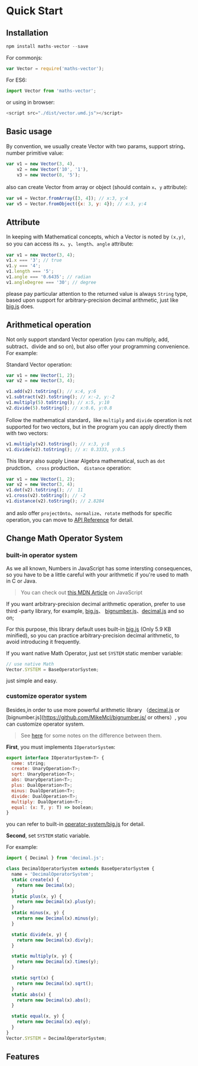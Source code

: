# Quick Start

## Installation

```js
npm install maths-vector --save
```

For commonjs:

```js
var Vector = require('maths-vector');
```

For ES6:

```js
import Vector from 'maths-vector';
```

or using in browser:

```js
<script src="./dist/vector.umd.js"></script>
```

## Basic usage

By convention, we usually create Vector with two params, support string、number primitive value:

```js
var v1 = new Vector(3, 4),
    v2 = new Vector('10', '1'),
    v3 = new Vector(8, '5');
```

also can create Vector from array or object (should contain `x`、`y` attribute):

```js
var v4 = Vector.fromArray([3, 4]); // x:3, y:4
var v5 = Vector.fromObject({x: 3, y: 4}); // x:3, y:4
```

## Attribute

In keeping with Mathematical concepts, which a Vector is noted by `(x,y)`, so you can access its `x`、`y`、`length`、`angle` attribute:

```js
var v1 = new Vector(3, 4);
v1.x === '3'; // true
v1.y === '4';
v1.length === '5';
v1.angle === '0.6435'; // radian
v1.angleDegree === '30'; // degree
```

please pay particular attention to the returned value is always `String` type, based upon support for arbitrary-precision decimal arithmetic, just like [big.js](http://mikemcl.github.io/big.js/) does.

## Arithmetical operation

Not only support standard Vector operation (you can multiply, add, subtract、divide and so on), but also offer your programming convenience. For example:

Standard Vector operation:

```js
var v1 = new Vector(1, 2);
var v2 = new Vector(3, 4);

v1.add(v2).toString(); // x:4, y:6
v1.subtract(v2).toString(); // x:-2, y:-2
v1.multiply(5).toString(); // x:5, y:10
v2.divide(5).toString(); // x:0.6, y:0.8
```

Follow the mathematical standard，like `multiply` and `divide` operation is not supported for two vectors, but in the program you can apply directly them with two vectors:

```js
v1.multiply(v2).toString(); // x:3, y:8
v1.divide(v2).toString(); // x: 0.3333, y:0.5
```

This library also supply Linear Algebra mathematical, such as `dot` prudction、 `cross` production、 `distance` operation:

```js
var v1 = new Vector(1, 2);
var v2 = new Vector(3, 4);
v1.dot(v2).toString(); //  11
v1.cross(v2).toString(); // -2
v1.distance(v2).toString(); // 2.8284
```

and aslo offer `projectOnto`、`normalize`、`rotate` methods for specific operation, you can move to [API Reference](/api/) for detail.

## Change Math Operator System

### built-in operator system

As we all known, Numbers in JavaScript has some intersting consequences, so you have to be a little careful with your arithmetic if you're used to math in C or Java.

> You can check out [this MDN Article](https://developer.mozilla.org/en-US/docs/Web/JavaScript/A_re-introduction_to_JavaScript#Numbers) on JavaScript

If you want arbitrary-precision decimal arithmetic operation, prefer to use third -party library, for example, [big.js](http://mikemcl.github.io/big.js/)、 [bignumber.js](https://github.com/MikeMcl/bignumber.js/)、[decimal.js](https://github.com/MikeMcl/decimal.js/) and so on;

For this purpose, this library default uses built-in [big.js](http://mikemcl.github.io/big.js/) (Only 5.9 KB minified), so you can practice arbitrary-precision decimal arithmetic, to avoid introducing it frequently.

If you want native Math Operator, just set `SYSTEM` static member variable:

```js
// use native Math
Vector.SYSTEM = BaseOperatorSystem;
```

just simple and easy.

### customize operator system

Besides,in order to use more powerful arithmetic library （[decimal.js](https://github.com/MikeMcl/decimal.js/) or \[bignumber.js\](https://github.com/MikeMcl/bignumber.js/ or others）, you can customize operator system.

> See [here](https://github.com/MikeMcl/big.js/wiki) for some notes on the difference between them.

**First**, you must implements `IOperatorSystem`:

```js
export interface IOperatorSystem<T> {
  name: string;
  create: UnaryOperation<T>;
  sqrt: UnaryOperation<T>;
  abs: UnaryOperation<T>;
  plus: DualOperation<T>;
  minus: DualOperation<T>;
  divide: DualOperation<T>;
  multiply: DualOperation<T>;
  equal: (x: T, y: T) => boolean;
}
```

you can refer to built-in [operator-system/big.js](https://github.com/boycgit/maths-vector/blob/master/src/operator-system/big.js) for detail.

**Second**, set `SYSTEM` static variable.

For example:

```js
import { Decimal } from 'decimal.js';

class DecimalOperatorSystem extends BaseOperatorSystem {
  name = 'DecimalOperatorSystem';
  static create(x) {
    return new Decimal(x);
  }
  static plus(x, y) {
    return new Decimal(x).plus(y);
  }
  static minus(x, y) {
    return new Decimal(x).minus(y);
  }

  static divide(x, y) {
    return new Decimal(x).div(y);
  }

  static multiply(x, y) {
    return new Decimal(x).times(y);
  }

  static sqrt(x) {
    return new Decimal(x).sqrt();
  }
  static abs(x) {
    return new Decimal(x).abs();
  }

  static equal(x, y) {
    return new Decimal(x).eq(y);
  }
}
Vector.SYSTEM = DecimalOperatorSystem;
```

## Features